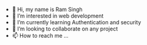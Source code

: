 - 👋 Hi, my name is Ram Singh
- 👀 I’m interested in web development
- 🌱 I’m currently learning Authentication and security
- 💞️ I’m looking to collaborate on any project
- 📫 How to reach me ...

<!---
Ragz-no/Ragz-no is a ✨ special ✨ repository because its `README.md` (this file) appears on your GitHub profile.
You can click the Preview link to take a look at your changes.
--->
